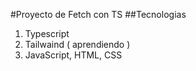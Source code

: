 #Proyecto de Fetch con TS
##Tecnologias
1. Typescript
2. Tailwaind ( aprendiendo )
3. JavaScript, HTML, CSS